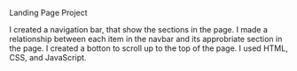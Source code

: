 Landing Page Project 

I created a navigation bar, that show the sections in the page. 
I made a relationship between each item in the navbar and its approbriate section in the page.
I created a botton to scroll up to the top of the page.
I used HTML, CSS, and JavaScript.





